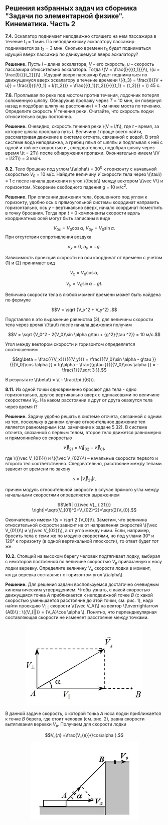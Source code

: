 Решения избранных задач из сборника "Задачи по элементарной физике". Кинематика. Часть 2
---
**7.4.**  Эскалатор поднимает неподвижно стоящего на нем пассажира в течение *t*<sub>1</sub> = 1 мин. По неподвижному эскалатору пассажир поднимается за *t*<sub>2</sub> = 3 мин. Сколько времени *t*<sub>3</sub> будет подниматься идущий вверх пассажир по движущемуся вверх эскалатору?

**Решение.** Пусть *l –* длина эскалатора, *V* – его скорость, *u* – скорость пассажира относительно эскалатора. Тогда \\(V = \frac{l}{{{t_1}}}\\), \\(u = \frac{l}{{{t_2}}}\\) . Идущий вверх пассажир будет подниматься по движущемуся вверх эскалатору в течение времени \\({t_3} = \frac{l}{{V + u}} = \frac{l}{{l/{t_1} + l/{t_2}}} = \frac{{{t_1}{t_2}}}{{{t_1} + {t_2}}} = \\) 45 с.


**7.6.** Проплывая по реке под мостом против течения, лодочник потерял соломенную шляпу. Обнаружив пропажу через *T* = 10 мин, он повернул назад и подобрал шляпу на расстоянии *l* = 1 км ниже моста по течению. Определите скорость *V* течения реки. Считайте, что скорость лодки относительно воды постоянна.

**Решение.** Очевидно, скорость течения реки \\(V = l/t\\), где *t* – время, за которое шляпа проплыла путь *l*. Величину *t* проще всего найти, рассматривая движение в системе отсчета, связанной с водой. В этой системе вода неподвижна, а гребец плыл от шляпы и подплывал к ней с одной и той же скоростью и , следовательно, подобрал шляпу через время \\(t = 2T\\) после обнаружения пропажи. Окончательно имеем \\(V = l/2T\\) = 3 км/ч.

**8.2.** Тело брошено под углом \\(\alpha\\) = 30<sup>0</sup> к горизонту с начальной скоростью  *V*<sub>0</sub> = 10 м/с. Найдите величину *V* скорости тела через \\(\tau\\) = 1 с после начала движения и угол \\(\beta\\) между вектором \\(\vec V\\)  и горизонтом. Ускорение свободного падения *g* = 10 м/с<sup>2</sup>.

**Решение.** При описании движения тела, брошенного под углом к горизонту, удобно ось *x* прямоугольной системы координат направить горизонтально, ось *y* – вертикально вверх, начало координат поместить в точку бросания. Тогда при *t =* 0 компоненты скорости вдоль координатных осей могут быть записаны в виде

$${V_{0x}} = {V_0}\cos \alpha ,\ {V_{0y}} = {V_0}\sin \alpha .\tag{1}$$
При отсутствии сопротивления воздуха

$${a_x} = 0,\ {a_y} =  - g.	\tag{2}$$

Зависимость проекций скорости на оси координат от времени с учетом (1) и (2) принимает вид

$${V_x} = {V_0}\cos \alpha ,$$

$${V_y} = {V_0}\sin \alpha  - gt.\tag{3}$$

Величина скорости тела в любой момент времени может быть найдена по формуле

$$V = \sqrt {V_x^2 + V_y^2} .$$

Подставляя в это выражение равенства (3), для величины скорости тела через время \\(\tau\\) после начала движения получим

$$V = \sqrt {V_0^2 - 2{V_0}\sin \alpha g\tau  + {g^2}{\tau ^2}} = 10 м/с.$$

Угол между вектором скорости и горизонтом определяется соотношением

$$tg\beta  = \frac{{{V_x}}}{{{V_y}}} = \frac{{{V_0}\sin \alpha  - g\tau }}{{{V_0}\cos \alpha }} = tg\alpha  - \frac{{g\tau }}{{{V_0}\cos \alpha }} =  - \frac{1}{{\sqrt 3 }}.$$

В результате \\(\beta\\)  = \\( - \frac{\pi }{6}\\).

**8.11.** Из одной точки одновременно бросают два тела - одно горизонтально, другое вертикально вверх с одинаковыми по величине скоростями *V*<sub>0</sub>. На каком расстоянии *s* друг от друга окажутся тела через время *t*?

**Решение.** Задачу удобно решать в системе отсчета, связанной с одним из тел, поскольку в данном случае относительное движение тел является равномерным (см. замечание к задаче 5.32). В системе отсчета, связанной с первым телом, второе тело движется равномерно и прямолинейно со скоростью 

$${\vec V_{21}} = {\vec V_{02}} - {\vec V_{01}},$$

где \\({\vec V_{01}}\\)  и \\({\vec V_{02}}\\) – начальные скорости первого и второго тел соответственно. Следовательно, расстояние между телами зависит от времени по закону

$$s = \left| {{{\vec V}_{21}}} \right|t,$$

причем модуль относительной скорости в случае прямого угла между начальными скоростями определяется выражением 

$$\left| {{{\vec V}_ { 21}}} \right|=\sqrt{V_{01}^2+V_{02}^2}=\sqrt{2}V_{0}.$$

Окончательно имеем \\(s = \sqrt 2 {V_0}t\\).  Заметим, что величина относительной скорости зависит не от направления скоростей \\({\vec V_{01}}\\)  и \\({\vec V_{02}}\\), а от угла между ними. Если, например, бросить тела с теми же по модулю скоростями, но под углами 30° и 120° к горизонту (в одной вертикальной плоскости), то ответ будет тот же.

**10.2.** Стоящий на высоком берегу человек подтягивает лодку, выбирая с некоторой постоянной по величине скоростью <i>V<sub>в</sub></i> привязанную к носу лодки веревку. Определите величину <i>V<sub>л</sub></i> скорости лодки в момент, когда веревка составляет с горизонтом угол \\(\alpha\\).

**Решение.** Для решения задачи воспользуемся достаточно очевидным кинематическим утверждением. Чтобы узнать, с какой скоростью движущаяся точка  *A* приближается к неподвижной точке *B* (с какой скоростью уменьшается расстояние до этой точки, см. рис. 1), надо найти проекцию *V*<sub>׀׀</sub> скорости \\({\vec V_A}\\)  на вектор \\(\overrightarrow {AB}\\) : \\({V_{||}} = {V_A}\cos \alpha \\). Понятно, что перпендикулярная составляющая скорости не изменяет расстояние между точками.

<div align="center">

![ Рис.1](../../pic/picture2.jpg "Рис.1")

</div>

В данной задаче скорость, с которой точка <i>A</i> носа лодки приближается к точке <i>B</i> берега, где стоит человек (см. рис. 2), равна скорости вытягивания веревки <i>V<sub>в</sub></i>. Получаем для скорости лодки

$$V_{л} =\frac{V_{в}}{\cos\alpha }.$$

<div align="center">

![ Рис.2](../../pic/picture3.jpg "Рис.2")

</div>
